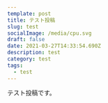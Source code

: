```yaml
---
template: post
title: テスト投稿
slug: test
socialImage: /media/cpu.svg
draft: false
date: 2021-03-27T14:33:54.690Z
description: test
category: test
tags:
  - test
---
```

テスト投稿です。